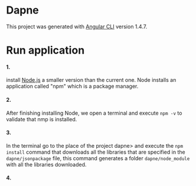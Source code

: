 # Dapne

This project was generated with [Angular CLI](https://github.com/angular/angular-cli) version 1.4.7.

# Run application
  #### 1. 
  install [Node.js](https://nodejs.org/es/) a smaller version than the current one. Node installs an application called "npm" which is a package manager. 
  #### 2. 
  After finishing installing Node, we open a terminal and execute `npm -v` to validate that nmp is installed. 
  #### 3. 
  In the terminal go to the place of the project dapne> and execute the `npm install` command that downloads all the libraries that are specified in the `dapne/jsonpackage` file, this command generates a folder `dapne/node_module` with all the libraries downloaded.
  #### 4.